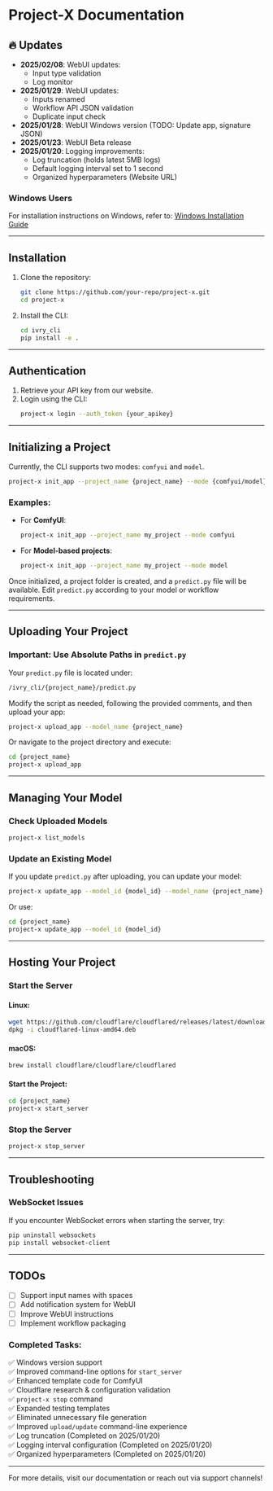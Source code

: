 # Project-X Documentation

## 🔥 Updates

- **2025/02/08**: WebUI updates:
  - Input type validation
  - Log monitor
- **2025/01/29**: WebUI updates:
  - Inputs renamed
  - Workflow API JSON validation
  - Duplicate input check
- **2025/01/28**: WebUI Windows version (TODO: Update app, signature JSON)
- **2025/01/23**: WebUI Beta release
- **2025/01/20**: Logging improvements:
  - Log truncation (holds latest 5MB logs)
  - Default logging interval set to 1 second
  - Organized hyperparameters (Website URL)

### Windows Users
For installation instructions on Windows, refer to: [Windows Installation Guide](docs/workflow_test/wsl2.md)

---

## Installation

1. Clone the repository:
   ```bash
   git clone https://github.com/your-repo/project-x.git
   cd project-x
   ```
2. Install the CLI:
   ```bash
   cd ivry_cli
   pip install -e .
   ```

---

## Authentication

1. Retrieve your API key from our website.
2. Login using the CLI:
   ```bash
   project-x login --auth_token {your_apikey}
   ```

---

## Initializing a Project

Currently, the CLI supports two modes: `comfyui` and `model`.

```bash
project-x init_app --project_name {project_name} --mode {comfyui/model}
```

### Examples:
- For **ComfyUI**:
  ```bash
  project-x init_app --project_name my_project --mode comfyui
  ```
- For **Model-based projects**:
  ```bash
  project-x init_app --project_name my_project --mode model
  ```

Once initialized, a project folder is created, and a `predict.py` file will be available. Edit `predict.py` according to your model or workflow requirements.

---

## Uploading Your Project

### Important: Use Absolute Paths in `predict.py`

Your `predict.py` file is located under:
```bash
/ivry_cli/{project_name}/predict.py
```
Modify the script as needed, following the provided comments, and then upload your app:

```bash
project-x upload_app --model_name {project_name}
```
Or navigate to the project directory and execute:
```bash
cd {project_name}
project-x upload_app
```

---

## Managing Your Model

### Check Uploaded Models
```bash
project-x list_models
```

### Update an Existing Model
If you update `predict.py` after uploading, you can update your model:
```bash
project-x update_app --model_id {model_id} --model_name {project_name}
```
Or use:
```bash
cd {project_name}
project-x update_app --model_id {model_id}
```

---

## Hosting Your Project

### Start the Server
#### Linux:
```bash
wget https://github.com/cloudflare/cloudflared/releases/latest/download/cloudflared-linux-amd64.deb
dpkg -i cloudflared-linux-amd64.deb
```
#### macOS:
```bash
brew install cloudflare/cloudflare/cloudflared
```
#### Start the Project:
```bash
cd {project_name}
project-x start_server
```

### Stop the Server
```bash
project-x stop_server
```

---

## Troubleshooting

### WebSocket Issues
If you encounter WebSocket errors when starting the server, try:
```bash
pip uninstall websockets
pip install websocket-client
```

---

## TODOs

- [ ] Support input names with spaces
- [ ] Add notification system for WebUI
- [ ] Improve WebUI instructions
- [ ] Implement workflow packaging

### Completed Tasks:
✅ Windows version support  
✅ Improved command-line options for `start_server`  
✅ Enhanced template code for ComfyUI  
✅ Cloudflare research & configuration validation  
✅ `project-x stop` command  
✅ Expanded testing templates  
✅ Eliminated unnecessary file generation  
✅ Improved `upload/update` command-line experience  
✅ Log truncation (Completed on 2025/01/20)  
✅ Logging interval configuration (Completed on 2025/01/20)  
✅ Organized hyperparameters (Completed on 2025/01/20)  

---

For more details, visit our documentation or reach out via support channels!
